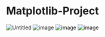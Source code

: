 # Matplotlib-Project
![Untitled](https://user-images.githubusercontent.com/55629425/197414301-850a38db-bc1b-4a8b-bffb-7c08ed619029.png)
![image](https://user-images.githubusercontent.com/55629425/197414308-52ff6349-ae3a-4ccd-84ef-e24168241907.png)
![image](https://user-images.githubusercontent.com/55629425/197578730-e0fc91d1-40e1-4c55-b4da-7ead17493ba8.png)
![image](https://user-images.githubusercontent.com/55629425/197578790-0b1973b0-2772-4ce7-83f6-63c23f95d0b3.png)

